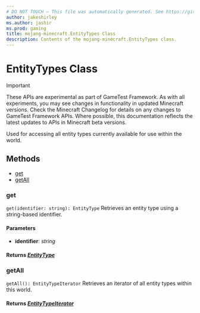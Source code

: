 ```yaml
---
# DO NOT TOUCH — This file was automatically generated. See https://github.com/Mojang/MinecraftApiDocsGenerator to modify descriptions, examples, etc.
author: jakeshirley
ms.author: jashir
ms.prod: gaming
title: mojang-minecraft.EntityTypes Class
description: Contents of the mojang-minecraft.EntityTypes class.
---
```

# EntityTypes Class
>[!IMPORTANT]
>These APIs are experimental as part of GameTest Framework. As with all experiments, you may see changes in functionality in updated Minecraft versions. Check the Minecraft Changelog for details on any changes to GameTest Framework APIs. Where possible, this documentation reflects the latest updates to APIs in Minecraft beta versions.

Used for accessing all entity types currently available for use within the world.

## Methods
- [get](#get)
- [getAll](#getall)

### **get**
`
get(identifier: string): EntityType
`
Retrieves an entity type using a string-based identifier.

#### **Parameters**
- **identifier**: *string*

#### **Returns** [*EntityType*](EntityType.md)

### **getAll**
`
getAll(): EntityTypeIterator
`
Retrieves an iterator of all entity types within this world.

#### **Returns** [*EntityTypeIterator*](EntityTypeIterator.md)
